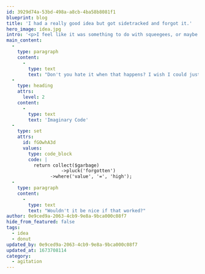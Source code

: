 ```yaml
---
id: 3929d74a-53bd-498a-a8cb-4ba58b8081f1
blueprint: blog
title: 'I had a really good idea but got sidetracked and forgot it.'
hero_image: idea.jpg
intro: '<p>I feel like it was something to do with squeegees, or maybe the Beegees? Perhaps related to Archimedes or old spindles of CDs? I wish I could remember but I was distracted by freebies – a full basket of ripe kiwis.</p>'
main_content:
  -
    type: paragraph
    content:
      -
        type: text
        text: "Don't you hate it when that happens? I wish I could just write some code to retrieve stuff when it falls out of my short-term memory."
  -
    type: heading
    attrs:
      level: 2
    content:
      -
        type: text
        text: 'Imaginary Code'
  -
    type: set
    attrs:
      id: fGOwhA3d
      values:
        type: code_block
        code: |
          return collect($garbage)
            		->pluck('forgotten')
          	  	->where('value', '=', 'high');
  -
    type: paragraph
    content:
      -
        type: text
        text: "Wouldn't it be nice if that worked?"
author: 0e9ced9a-2063-4cb9-9e8a-9bca000c08f7
hide_from_featured: false
tags:
  - idea
  - donut
updated_by: 0e9ced9a-2063-4cb9-9e8a-9bca000c08f7
updated_at: 1673708114
category:
  - agitation
---
```

